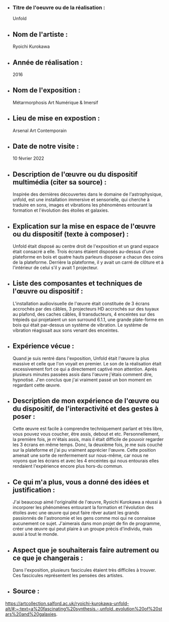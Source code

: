 - ### Titre de l'oeuvre ou de la réalisation :
     Unfold

- ## Nom de l'artiste :
     Ryoichi Kurokawa

- ## Année de réalisation :
     2016

- ## Nom de l'exposition :
     Métarmorphosis Art Numérique & Imersif

- ## Lieu de mise en expostion :
     Arsenal Art Contemporain

- ## Date de notre visite :
     10 février 2022

- ## Description de l'œuvre ou du dispositif multimédia (citer sa source) :
     Inspirée des dernières découvertes dans le domaine de l'astrophysique, unfold, est une installation immersive et sensorielle, qui cherche à traduire en sons, images et vibrations les phénomènes entourant la formation et l'évolution des étoiles et galaxies.

- ## Explication sur la mise en espace de l'œuvre ou du dispositif (texte à composer) : 
     Unfold était disposé au centre droit de l'exposition et un grand espace était consacré a      elle. Trois écrans étaient disposés au-dessus d'une plateforme en bois et quatre hauts parleurs disposer a chacun des coins de la plateforme. Derrière la plateforme, il y avait un carré de clôture et à l'intérieur de celui s'il y avait 1 projecteur.

- ## Liste des composantes et techniques de l'œuvre ou dispositif :
     L'installation audiovisuelle de l'œuvre était constituée de 3 écrans accrochés par des câbles, 3 projecteurs HD accrochés sur des tuyaux au plafond, des caches câbles, 8 transducteurs, 4 enceintes sur des trépieds qui projetaient un son surround 6.1.1, une grande plate-forme en bois qui était par-dessus un système de vibration. Le système de vibration réagissait aux sons venant des enceintes.

- ## Expérience vécue :
     Quand je suis rentré dans l'exposition, Unfold était l'œuvre la plus massive et celle que l'on voyait en premier. Le son de la réalisation était excessivement fort ce qui a directement captivé mon attention. Après plusieurs minutes passées assis dans l'œuvre j'étais comment dire, hypnotisé. J'en conclus que j'ai vraiment passé un bon moment en regardant cette œuvre.

- ## Description de mon expérience de l'œuvre ou du dispositif, de l'interactivité et des gestes à poser :
     Cette œuvre est facile à comprendre techniquement parlant et très libre, vous pouvez vous coucher, être assis, debout et etc. Personnellement, la première fois, je m'étais assis, mais il était difficile de pouvoir regarder les 3 écrans en même temps. Donc, la deuxième fois, je me suis couché sur la plateforme et j'ai pu vraiment apprécier l'œuvre. Cette position amenait une sorte de renfermement sur nous-même, car nous ne voyons que les écrans et avec les 4 enceintes qui nous entourais elles rendaient l'expérience encore plus hors-du commun.

- ## Ce qui m'a plus, vous a donné des idées et justification :
     J'ai beaucoup aimé l'originalité de l'œuvre, Ryoichi Kurokawa a réussi à incorporer les phénomènes entourant la formation et l'évolution des étoiles avec une œuvre qui peut faire rêver autant les grands passionnés de l'astronomie et les gens comme moi qui ne connaisse aucunement ce sujet. J'aimerais dans mon projet de fin de programme, créer une œuvre qui peut plaire à un groupe précis d'individu, mais aussi à tout le monde.

- ## Aspect que je souhaiterais faire autrement ou ce que je changerais :
     Dans l'exposition, plusieurs fascicules étaient très difficiles à trouver. Ces fascicules représentent les pensées des artistes.

- ## Source :
https://artcollection.salford.ac.uk/ryoichi-kurokawa-unfold-alt/#:~:text=a%20fascinating%20synthesis.-,unfold.,evolution%20of%20stars%20and%20galaxies.
